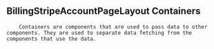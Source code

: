 ## BillingStripeAccountPageLayout Containers

        Containers are components that are used to pass data to other components. They are used to separate data fetching from the components that use the data.
      